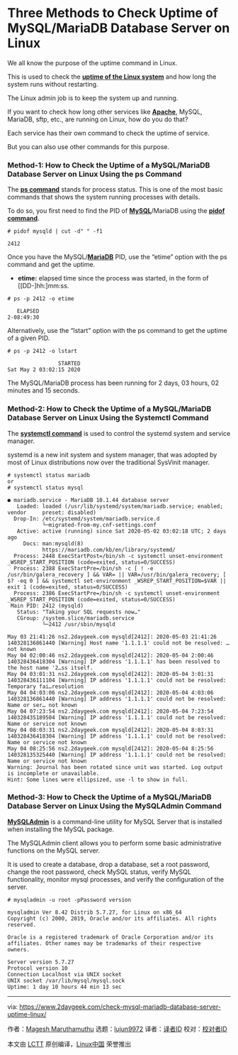 [#]: collector: (lujun9972)
[#]: translator: ( )
[#]: reviewer: ( )
[#]: publisher: ( )
[#]: url: ( )
[#]: subject: (Three Methods to Check Uptime of MySQL/MariaDB Database Server on Linux)
[#]: via: (https://www.2daygeek.com/check-mysql-mariadb-database-server-uptime-linux/)
[#]: author: (Magesh Maruthamuthu https://www.2daygeek.com/author/magesh/)

Three Methods to Check Uptime of MySQL/MariaDB Database Server on Linux
======

We all know the purpose of the uptime command in Linux.

This is used to check the **[uptime of the Linux system][1]** and how long the system runs without restarting.

The Linux admin job is to keep the system up and running.

If you want to check how long other services like **[Apache][2]**, MySQL, MariaDB, sftp, etc., are running on Linux, how do you do that?

Each service has their own command to check the uptime of service.

But you can also use other commands for this purpose.

### Method-1: How to Check the Uptime of a MySQL/MariaDB Database Server on Linux Using the ps Command

The **[ps command][3]** stands for process status. This is one of the most basic commands that shows the system running processes with details.

To do so, you first need to find the PID of **[MySQL][4]**/MariaDB using the **[pidof command][5]**.

```
# pidof mysqld | cut -d" " -f1

2412
```

Once you have the MySQL/[**MariaDB**][6] PID, use the “etime” option with the ps command and get the uptime.

  * **etime:** elapsed time since the process was started, in the form of [[DD-]hh:]mm:ss.



```
# ps -p 2412 -o etime

   ELAPSED
2-08:49:30
```

Alternatively, use the “lstart” option with the ps command to get the uptime of a given PID.

```
# ps -p 2412 -o lstart

                STARTED
Sat May 2 03:02:15 2020
```

The MySQL/MariaDB process has been running for 2 days, 03 hours, 02 minutes and 15 seconds.

### Method-2: How to Check the Uptime of a MySQL/MariaDB Database Server on Linux Using the Systemctl Command

The **[systemctl command][7]** is used to control the systemd system and service manager.

systemd is a new init system and system manager, that was adopted by most of Linux distributions now over the traditional SysVinit manager.

```
# systemctl status mariadb
or
# systemctl status mysql

● mariadb.service - MariaDB 10.1.44 database server
   Loaded: loaded (/usr/lib/systemd/system/mariadb.service; enabled; vendor     preset: disabled)
  Drop-In: /etc/systemd/system/mariadb.service.d
           └─migrated-from-my.cnf-settings.conf
   Active: active (running) since Sat 2020-05-02 03:02:18 UTC; 2 days ago
     Docs: man:mysqld(8)
           https://mariadb.com/kb/en/library/systemd/
  Process: 2448 ExecStartPost=/bin/sh -c systemctl unset-environment _WSREP_START_POSITION (code=exited, status=0/SUCCESS)
  Process: 2388 ExecStartPre=/bin/sh -c [ ! -e /usr/bin/galera_recovery ] && VAR= || VAR=/usr/bin/galera_recovery; [ $? -eq 0 ] && systemctl set-environment _WSREP_START_POSITION=$VAR || exit 1 (code=exited, status=0/SUCCESS)
  Process: 2386 ExecStartPre=/bin/sh -c systemctl unset-environment _WSREP_START_POSITION (code=exited, status=0/SUCCESS)
 Main PID: 2412 (mysqld)
   Status: "Taking your SQL requests now…"
   CGroup: /system.slice/mariadb.service
           └─2412 /usr/sbin/mysqld

May 03 21:41:26 ns2.2daygeek.com mysqld[2412]: 2020-05-03 21:41:26 140328136861440 [Warning] Host name '1.1.1.1' could not be resolved: … not known
May 04 02:00:46 ns2.2daygeek.com mysqld[2412]: 2020-05-04 2:00:46 140328436418304 [Warning] IP address '1.1.1.1' has been resolved to the host name '2…ss itself.
May 04 03:01:31 ns2.2daygeek.com mysqld[2412]: 2020-05-04 3:01:31 140328436111104 [Warning] IP address '1.1.1.1' could not be resolved: Temporary fai…resolution
May 04 04:03:06 ns2.2daygeek.com mysqld[2412]: 2020-05-04 4:03:06 140328136861440 [Warning] IP address '1.1.1.1' could not be resolved: Name or ser… not known
May 04 07:23:54 ns2.2daygeek.com mysqld[2412]: 2020-05-04 7:23:54 140328435189504 [Warning] IP address '1.1.1.1' could not be resolved: Name or service not known
May 04 08:03:31 ns2.2daygeek.com mysqld[2412]: 2020-05-04 8:03:31 140328436418304 [Warning] IP address '1.1.1.1' could not be resolved: Name or service not known
May 04 08:25:56 ns2.2daygeek.com mysqld[2412]: 2020-05-04 8:25:56 140328135325440 [Warning] IP address '1.1.1.1' could not be resolved: Name or service not known
Warning: Journal has been rotated since unit was started. Log output is incomplete or unavailable.
Hint: Some lines were ellipsized, use -l to show in full.
```

### Method-3: How to Check the Uptime of a MySQL/MariaDB Database Server on Linux Using the MySQLAdmin Command

**[MySQLAdmin][8]** is a command-line utility for MySQL Server that is installed when installing the MySQL package.

The MySQLAdmin client allows you to perform some basic administrative functions on the MySQL server.

It is used to create a database, drop a database, set a root password, change the root password, check MySQL status, verify MySQL functionality, monitor mysql processes, and verify the configuration of the server.

```
# mysqladmin -u root -pPassword version

mysqladmin Ver 8.42 Distrib 5.7.27, for Linux on x86_64
Copyright (c) 2000, 2019, Oracle and/or its affiliates. All rights reserved.

Oracle is a registered trademark of Oracle Corporation and/or its
affiliates. Other names may be trademarks of their respective
owners.

Server version 5.7.27
Protocol version 10
Connection Localhost via UNIX socket
UNIX socket /var/lib/mysql/mysql.sock
Uptime: 1 day 10 hours 44 min 13 sec
```

--------------------------------------------------------------------------------

via: https://www.2daygeek.com/check-mysql-mariadb-database-server-uptime-linux/

作者：[Magesh Maruthamuthu][a]
选题：[lujun9972][b]
译者：[译者ID](https://github.com/译者ID)
校对：[校对者ID](https://github.com/校对者ID)

本文由 [LCTT](https://github.com/LCTT/TranslateProject) 原创编译，[Linux中国](https://linux.cn/) 荣誉推出

[a]: https://www.2daygeek.com/author/magesh/
[b]: https://github.com/lujun9972
[1]: https://www.2daygeek.com/linux-system-server-uptime-check/
[2]: https://www.2daygeek.com/check-find-apache-httpd-web-server-uptime-linux/
[3]: https://www.2daygeek.com/linux-ps-command-find-running-process-monitoring/
[4]: https://www.2daygeek.com/category/mysql/
[5]: https://www.2daygeek.com/check-find-parent-process-id-pid-ppid-linux/
[6]: https://www.2daygeek.com/category/mariadb/
[7]: https://www.2daygeek.com/sysvinit-vs-systemd-cheatsheet-systemctl-command-usage/
[8]: https://www.2daygeek.com/linux-mysqladmin-command-administrate-mysql-mariadb-server/
